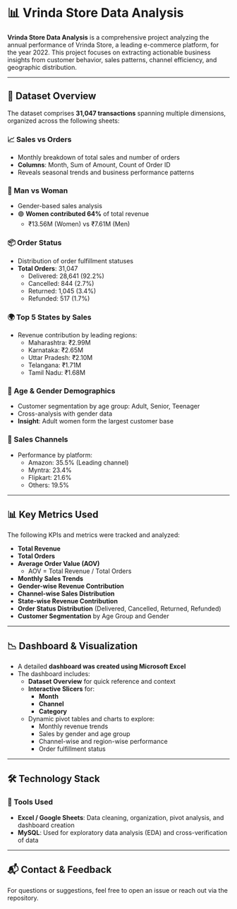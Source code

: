 # 📊 Vrinda Store Data Analysis

**Vrinda Store Data Analysis** is a comprehensive project analyzing the annual performance of Vrinda Store, a leading e-commerce platform, for the year 2022. This project focuses on extracting actionable business insights from customer behavior, sales patterns, channel efficiency, and geographic distribution.

---

## 📁 Dataset Overview

The dataset comprises **31,047 transactions** spanning multiple dimensions, organized across the following sheets:

### 📈 Sales vs Orders
- Monthly breakdown of total sales and number of orders  
- **Columns**: Month, Sum of Amount, Count of Order ID  
- Reveals seasonal trends and business performance patterns

### 👥 Man vs Woman
- Gender-based sales analysis  
- 🟣 **Women contributed 64%** of total revenue  
  - ₹13.56M (Women) vs ₹7.61M (Men)

### 📦 Order Status
- Distribution of order fulfillment statuses  
- **Total Orders**: 31,047  
  - Delivered: 28,641 (92.2%)  
  - Cancelled: 844 (2.7%)  
  - Returned: 1,045 (3.4%)  
  - Refunded: 517 (1.7%)

### 🌍 Top 5 States by Sales
- Revenue contribution by leading regions:  
  - Maharashtra: ₹2.99M  
  - Karnataka: ₹2.65M  
  - Uttar Pradesh: ₹2.10M  
  - Telangana: ₹1.71M  
  - Tamil Nadu: ₹1.68M  

### 🎯 Age & Gender Demographics
- Customer segmentation by age group: Adult, Senior, Teenager  
- Cross-analysis with gender data  
- **Insight**: Adult women form the largest customer base

### 🛒 Sales Channels
- Performance by platform:  
  - Amazon: 35.5% (Leading channel)  
  - Myntra: 23.4%  
  - Flipkart: 21.6%  
  - Others: 19.5%  

---

## 📊 Key Metrics Used

The following KPIs and metrics were tracked and analyzed:

- **Total Revenue**
- **Total Orders**
- **Average Order Value (AOV)**  
  - AOV = Total Revenue / Total Orders
- **Monthly Sales Trends**
- **Gender-wise Revenue Contribution**
- **Channel-wise Sales Distribution**
- **State-wise Revenue Contribution**
- **Order Status Distribution** (Delivered, Cancelled, Returned, Refunded)
- **Customer Segmentation** by Age Group and Gender

---

## 📉 Dashboard & Visualization

- A detailed **dashboard was created using Microsoft Excel**
- The dashboard includes:
  - **Dataset Overview** for quick reference and context
  - **Interactive Slicers** for:
    - **Month**
    - **Channel**
    - **Category**
  - Dynamic pivot tables and charts to explore:
    - Monthly revenue trends
    - Sales by gender and age group
    - Channel-wise and region-wise performance
    - Order fulfillment status

---

## 🛠️ Technology Stack

### 🔧 Tools Used
- **Excel / Google Sheets**: Data cleaning, organization, pivot analysis, and dashboard creation  
- **MySQL**: Used for exploratory data analysis (EDA) and cross-verification of data

---

## 📬 Contact & Feedback

For questions or suggestions, feel free to open an issue or reach out via the repository.
